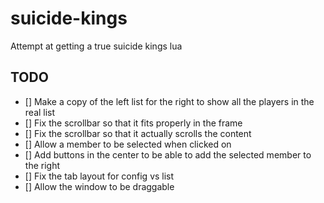# suicide-kings
Attempt at getting a true suicide kings lua


## TODO
- [] Make a copy of the left list for the right to show all the players in the real list
- [] Fix the scrollbar so that it fits properly in the frame
- [] Fix the scrollbar so that it actually scrolls the content
- [] Allow a member to be selected when clicked on
- [] Add buttons in the center to be able to add the selected member to the right
- [] Fix the tab layout for config vs list
- [] Allow the window to be draggable
